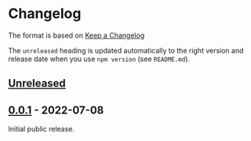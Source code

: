 # Changelog

The format is based on [Keep a Changelog](http://keepachangelog.com/en/1.0.0/)

The `unreleased` heading is updated automatically to the right version and
release date when you use `npm version` (see `README.md`).

## [Unreleased]

## [0.0.1][] - 2022-07-08

Initial public release.


[Unreleased]: https://github.com/faassen/solid-dexie/compare/v0.0.1...HEAD
[0.0.1]: https://github.com/faassen/solid-dexie/tree/v0.0.1
